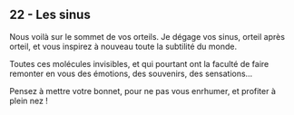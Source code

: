 ## 22 - Les sinus

Nous voilà sur le sommet de vos orteils.
Je dégage vos sinus, orteil après orteil, et vous inspirez à nouveau toute la subtilité du monde.

Toutes ces molécules invisibles, et qui pourtant ont la faculté de faire remonter en vous des émotions, des souvenirs, des sensations…

Pensez à mettre votre bonnet, pour ne pas vous enrhumer, et profiter à plein nez !
